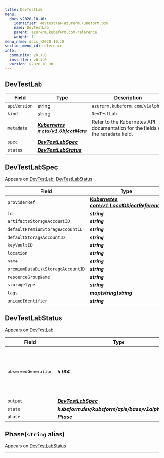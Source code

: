 ```yaml
---
title: DevTestLab
menu:
  docs_v2020.10.30:
    identifier: devtestlab-azurerm.kubeform.com
    name: DevTestLab
    parent: azurerm.kubeform.com-reference
    weight: 1
menu_name: docs_v2020.10.30
section_menu_id: reference
info:
  community: v0.3.0
  installer: v0.3.0
  version: v2020.10.30
---
```


## DevTestLab
| Field | Type | Description |
| ------ | ----- | ----------- |
| `apiVersion` | string | `azurerm.kubeform.com/v1alpha1` |
|    `kind` | string | `DevTestLab` |
| `metadata` | ***[Kubernetes meta/v1.ObjectMeta](https://v1-18.docs.kubernetes.io/docs/reference/generated/kubernetes-api/v1.18/#objectmeta-v1-meta)***|Refer to the Kubernetes API documentation for the fields of the `metadata` field.|
| `spec` | ***[DevTestLabSpec](#devtestlabspec)***||
| `status` | ***[DevTestLabStatus](#devtestlabstatus)***||
## DevTestLabSpec

Appears on:[DevTestLab](#devtestlab), [DevTestLabStatus](#devtestlabstatus)

| Field | Type | Description |
| ------ | ----- | ----------- |
| `providerRef` | ***[Kubernetes core/v1.LocalObjectReference](https://v1-18.docs.kubernetes.io/docs/reference/generated/kubernetes-api/v1.18/#localobjectreference-v1-core)***||
| `id` | ***string***||
| `artifactsStorageAccountID` | ***string***| ***(Optional)*** |
| `defaultPremiumStorageAccountID` | ***string***| ***(Optional)*** |
| `defaultStorageAccountID` | ***string***| ***(Optional)*** |
| `keyVaultID` | ***string***| ***(Optional)*** |
| `location` | ***string***||
| `name` | ***string***||
| `premiumDataDiskStorageAccountID` | ***string***| ***(Optional)*** |
| `resourceGroupName` | ***string***||
| `storageType` | ***string***| ***(Optional)*** |
| `tags` | ***map[string]string***| ***(Optional)*** |
| `uniqueIdentifier` | ***string***| ***(Optional)*** |
## DevTestLabStatus

Appears on:[DevTestLab](#devtestlab)

| Field | Type | Description |
| ------ | ----- | ----------- |
| `observedGeneration` | ***int64***| ***(Optional)*** Resource generation, which is updated on mutation by the API Server.|
| `output` | ***[DevTestLabSpec](#devtestlabspec)***| ***(Optional)*** |
| `state` | ***kubeform.dev/kubeform/apis/base/v1alpha1.State***| ***(Optional)*** |
| `phase` | ***[Phase](#phase)***| ***(Optional)*** |
## Phase(`string` alias)

Appears on:[DevTestLabStatus](#devtestlabstatus)

---
